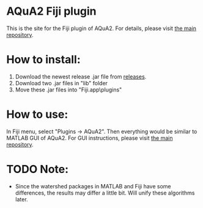 # AQuA2 Fiji plugin

This is the site for the Fiji plugin of AQuA2.
For details, please visit [the main repository](https://github.com/yu-lab-vt/AQuA2).

# How to install:

1. Download the newest release .jar file from [releases](https://github.com/yu-lab-vt/AQuA2-Fiji/releases).
2. Download two .jar files in "lib" folder
3. Move these .jar files into "Fiji.app\plugins\"

# How to use:

In Fiji menu, select "Plugins -> AQuA2". Then everything would be similar to MATLAB GUI of AQuA2.
For GUI instructions, please visit [the main repository](https://github.com/yu-lab-vt/AQuA2).

# TODO Note:

* Since the watershed packages in MATLAB and Fiji have some differences, the results may differ a little bit. Will unify these algorithms later.
